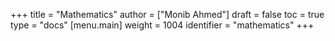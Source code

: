 +++
title = "Mathematics"
author = ["Monib Ahmed"]
draft = false
toc = true
type = "docs"
[menu.main]
  weight = 1004
  identifier = "mathematics"
+++
